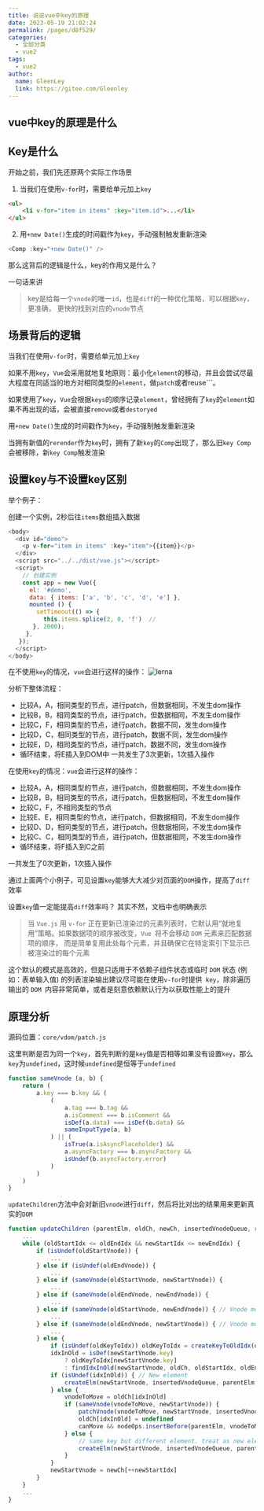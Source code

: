 ```yaml
---
title: 说说vue中key的原理
date: 2023-05-19 21:02:24
permalink: /pages/d8f529/
categories: 
  - 全部分类
  - vue2
tags: 
  - vue2
author: 
  name: GleenLey
  link: https://gitee.com/Gleenley
---
```

vue中key的原理是什么
-----------------
Key是什么
-------
开始之前，我们先还原两个实际工作场景

<!-- more -->

1. 当我们在使用```v-for```时，需要给单元加上```key```


```html
<ul>
    <li v-for="item in items" :key="item.id">...</li>
</ul>
```
2. 用```+new Date()```生成的时间戳作为```key```，手动强制触发重新渲染
```js
<Comp :key="+new Date()" />
```

那么这背后的逻辑是什么，key的作用又是什么？

一句话来讲

> key是给每一个```vnode```的唯一```id```，也是```diff```的一种优化策略，可以根据```key```，更准确， 更快的找到对应的```vnode```节点

场景背后的逻辑
-----------

当我们在使用```v-for```时，需要给单元加上```key```

如果不用```key```，```Vue```会采用就地复地原则：最小化```element```的移动，并且会尝试尽最大程度在同适当的地方对相同类型的```element```，做```patch```或者reuse```。

如果使用了```key```，```Vue```会根据```keys```的顺序记录```element```，曾经拥有了```key```的```element```如果不再出现的话，会被直接```remove```或者```destoryed```

用```+new Date()```生成的时间戳作为```key```，手动强制触发重新渲染

当拥有新值的```rerender```作为```key```时，拥有了新```key```的```Comp```出现了，那么旧```key Comp```会被移除，新```key Comp```触发渲染

设置key与不设置key区别
-----------

举个例子：

创建一个实例，2秒后往```items```数组插入数据
```js
<body>
  <div id="demo">
    <p v-for="item in items" :key="item">{{item}}</p>
  </div>
  <script src="../../dist/vue.js"></script>
  <script>
    // 创建实例
    const app = new Vue({
      el: '#demo',
      data: { items: ['a', 'b', 'c', 'd', 'e'] },
      mounted () {
        setTimeout(() => { 
          this.items.splice(2, 0, 'f')  // 
       }, 2000);
     },
   });
  </script>
</body>
```

在不使用```key```的情况，```vue```会进行这样的操作：
![lerna](/learing_record/images/vuekey01.webp)

分析下整体流程：

+ 比较A，A，相同类型的节点，进行patch，但数据相同，不发生dom操作
+ 比较B，B，相同类型的节点，进行patch，但数据相同，不发生dom操作
+ 比较C，F，相同类型的节点，进行patch，数据不同，发生dom操作
+ 比较D，C，相同类型的节点，进行patch，数据不同，发生dom操作
+ 比较E，D，相同类型的节点，进行patch，数据不同，发生dom操作
+ 循环结束，将E插入到DOM中
一共发生了3次更新，1次插入操作

在使用```key```的情况：```vue```会进行这样的操作：
+ 比较A，A，相同类型的节点，进行patch，但数据相同，不发生dom操作
+ 比较B，B，相同类型的节点，进行patch，但数据相同，不发生dom操作
+ 比较C，F，不相同类型的节点
+ 比较E、E，相同类型的节点，进行patch，但数据相同，不发生dom操作
+ 比较D、D，相同类型的节点，进行patch，但数据相同，不发生dom操作
+ 比较C、C，相同类型的节点，进行patch，但数据相同，不发生dom操作
+ 循环结束，将F插入到C之前

一共发生了0次更新，1次插入操作

通过上面两个小例子，可见设置```key```能够大大减少对页面的```DOM```操作，提高了```diff```效率

设置```key```值一定能提高```diff```效率吗？
其实不然，文档中也明确表示
> 当 ```Vue.js``` 用 ```v-for``` 正在更新已渲染过的元素列表时，它默认用“就地复用”策略。如果数据项的顺序被改变，```Vue ```将不会移动 ```DOM``` 元素来匹配数据项的顺序， 而是简单复用此处每个元素，并且确保它在特定索引下显示已被渲染过的每个元素

这个默认的模式是高效的，但是只适用于不依赖子组件状态或临时 ```DOM``` 状态 (例如：表单输入值) 的列表渲染输出建议尽可能在使用``` v-for ```时提供``` key```，除非遍历输出的 ```DOM ```内容非常简单，或者是刻意依赖默认行为以获取性能上的提升

原理分析
------

源码位置：```core/vdom/patch.js```

这里判断是否为同一个```key```，首先判断的是```key```值是否相等如果没有设置```key```，那么```key```为```undefined```，这时候```undefined```是恒等于```undefined```
```js
function sameVnode (a, b) {
    return (
        a.key === b.key && (
            (
                a.tag === b.tag &&
                a.isComment === b.isComment &&
                isDef(a.data) === isDef(b.data) &&
                sameInputType(a, b)
            ) || (
                isTrue(a.isAsyncPlaceholder) &&
                a.asyncFactory === b.asyncFactory &&
                isUndef(b.asyncFactory.error)
            )
        )
    )
}
```

```updateChildren```方法中会对新旧```vnode```进行```diff```，然后将比对出的结果用来更新真实的```DOM```
```js
function updateChildren (parentElm, oldCh, newCh, insertedVnodeQueue, removeOnly) {
    ...
    while (oldStartIdx <= oldEndIdx && newStartIdx <= newEndIdx) {
        if (isUndef(oldStartVnode)) {
            ...
        } else if (isUndef(oldEndVnode)) {
            ...
        } else if (sameVnode(oldStartVnode, newStartVnode)) {
            ...
        } else if (sameVnode(oldEndVnode, newEndVnode)) {
            ...
        } else if (sameVnode(oldStartVnode, newEndVnode)) { // Vnode moved right
            ...
        } else if (sameVnode(oldEndVnode, newStartVnode)) { // Vnode moved left
            ...
        } else {
            if (isUndef(oldKeyToIdx)) oldKeyToIdx = createKeyToOldIdx(oldCh, oldStartIdx, oldEndIdx)
            idxInOld = isDef(newStartVnode.key)
                ? oldKeyToIdx[newStartVnode.key]
                : findIdxInOld(newStartVnode, oldCh, oldStartIdx, oldEndIdx)
            if (isUndef(idxInOld)) { // New element
                createElm(newStartVnode, insertedVnodeQueue, parentElm, oldStartVnode.elm, false, newCh, newStartIdx)
            } else {
                vnodeToMove = oldCh[idxInOld]
                if (sameVnode(vnodeToMove, newStartVnode)) {
                    patchVnode(vnodeToMove, newStartVnode, insertedVnodeQueue, newCh, newStartIdx)
                    oldCh[idxInOld] = undefined
                    canMove && nodeOps.insertBefore(parentElm, vnodeToMove.elm, oldStartVnode.elm)
                } else {
                    // same key but different element. treat as new element
                    createElm(newStartVnode, insertedVnodeQueue, parentElm, oldStartVnode.elm, false, newCh, newStartIdx)
                }
            }
            newStartVnode = newCh[++newStartIdx]
        }
    }
    ...
}
 ```